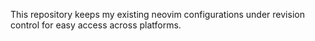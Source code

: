 This repository keeps my existing neovim configurations under
revision control for easy access across platforms.
